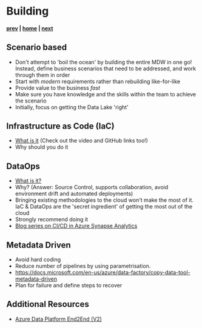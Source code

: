 # Building

#### [prev](./designing.md) | [home](./readme.md)  | [next](./operating.md)

## Scenario based
* Don't attempt to 'boil the ocean' by building the entire MDW in one go! Instead, define business scenarios that need to be addressed, and work through them in order
* Start with *modern* requirements rather than rebuilding like-for-like
* Provide value to the business *fast*
* Make sure you have knowledge and the skills within the team to achieve the scenario
* Initially, focus on getting the Data Lake 'right' 

## Infrastructure as Code (IaC)
* [What is it](https://docs.microsoft.com/en-us/devops/deliver/what-is-infrastructure-as-code) (Check out the video and GitHub links too!)
* Why should you do it

## DataOps
* [What is it?](https://docs.microsoft.com/en-us/azure/architecture/example-scenario/data-warehouse/dataops-mdw) 
* Why? (Answer: Source Control, supports collaboration, avoid environment drift and automated deployments)
* Bringing existing methodologies to the cloud won't make the most of it. IaC & DataOps are the 'secret ingredient' of getting the most out of the cloud
* Strongly recommend doing it
* [Blog series on CI/CD in Azure Synapse Analytics](https://techcommunity.microsoft.com/t5/data-architecture-blog/ci-cd-in-azure-synapse-analytics-part-5-deploying-azure-synapse/ba-p/2775403)

## Metadata Driven
* Avoid hard coding
* Reduce number of pipelines by using parametrisation.
* https://docs.microsoft.com/en-us/azure/data-factory/copy-data-tool-metadata-driven
* Plan for failure and define steps to recover

## Additional Resources
- [Azure Data Platform End2End (V2)](https://github.com/fabragaMS/ADPE2E)
